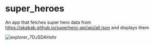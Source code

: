 # super_heroes

An app that fetches super hero data from https://akabab.github.io/superhero-api/api/all.json and displays them

![explorer_7DJSDAHohr](https://github.com/mustapha-amin/super_heroes/assets/70119794/0f828817-11af-4e9a-a260-a94f2b275c39)
